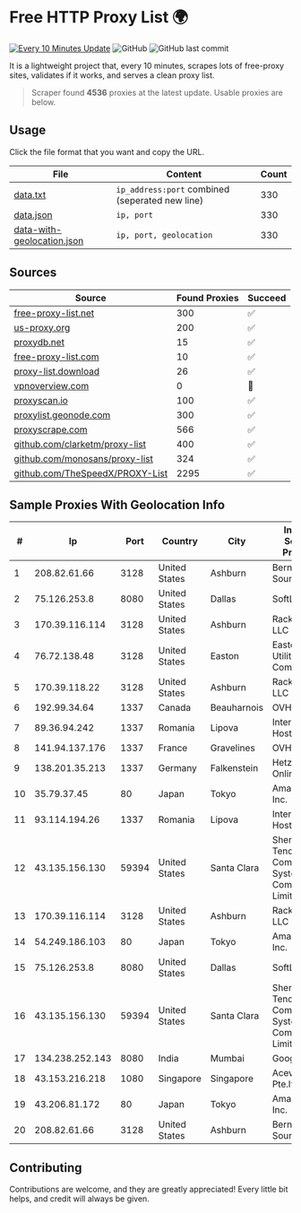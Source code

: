 
# Free HTTP Proxy List 🌍

[![Every 10 Minutes Update](https://github.com/mertguvencli/http-proxy-list/actions/workflows/main.yml/badge.svg?branch=main)](https://github.com/mertguvencli/http-proxy-list/actions/workflows/main.yml)
![GitHub](https://img.shields.io/github/license/mertguvencli/http-proxy-list)
![GitHub last commit](https://img.shields.io/github/last-commit/mertguvencli/http-proxy-list)

It is a lightweight project that, every 10 minutes, scrapes lots of free-proxy sites, validates if it works, and serves a clean proxy list.


> Scraper found **4536** proxies at the latest update. Usable proxies are below.

## Usage

Click the file format that you want and copy the URL.


|File|Content|Count|
|----|-------|-----|
|[data.txt](https://raw.githubusercontent.com/mertguvencli/http-proxy-list/main/proxy-list/data.txt)|`ip_address:port` combined (seperated new line)|330|
|[data.json](https://raw.githubusercontent.com/mertguvencli/http-proxy-list/main/proxy-list/data.json)|`ip, port`|330|
|[data-with-geolocation.json](https://raw.githubusercontent.com/mertguvencli/http-proxy-list/main/proxy-list/data-with-geolocation.json)|`ip, port, geolocation`|330|

## Sources

|Source|Found Proxies|Succeed|
|------|-------------|-------|
|[free-proxy-list.net](https://free-proxy-list.net)|300|✅|
|[us-proxy.org](https://www.us-proxy.org)|200|✅|
|[proxydb.net](http://proxydb.net)|15|✅|
|[free-proxy-list.com](https://free-proxy-list.com/?page=&port=&type%5B%5D=http&type%5B%5D=https&up_time=0&search=Search)|10|✅|
|[proxy-list.download](https://www.proxy-list.download/HTTP)|26|✅|
|[vpnoverview.com](https://vpnoverview.com/privacy/anonymous-browsing/free-proxy-servers)|0|🚫|
|[proxyscan.io](https://www.proxyscan.io)|100|✅|
|[proxylist.geonode.com](https://proxylist.geonode.com/api/proxy-list?limit=300&page=1&sort_by=lastChecked&sort_type=desc&protocols=http,https)|300|✅|
|[proxyscrape.com](https://api.proxyscrape.com/v2/?request=displayproxies&protocol=http&timeout=10000&country=all&ssl=all&anonymity=all)|566|✅|
|[github.com/clarketm/proxy-list](https://raw.githubusercontent.com/clarketm/proxy-list/master/proxy-list-raw.txt)|400|✅|
|[github.com/monosans/proxy-list](https://raw.githubusercontent.com/monosans/proxy-list/main/proxies/http.txt)|324|✅|
|[github.com/TheSpeedX/PROXY-List](https://raw.githubusercontent.com/TheSpeedX/PROXY-List/master/http.txt)|2295|✅|


## Sample Proxies With Geolocation Info

|#|Ip|Port|Country|City|Internet Service Provider|
|-|--|----|-------|----|-------------------------|
|1|208.82.61.66|3128|United States|Ashburn|Bernardi Sounds|
|2|75.126.253.8|8080|United States|Dallas|SoftLayer|
|3|170.39.116.114|3128|United States|Ashburn|Rackdog, LLC|
|4|76.72.138.48|3128|United States|Easton|Easton Utilities Commission|
|5|170.39.118.22|3128|United States|Ashburn|Rackdog, LLC|
|6|192.99.34.64|1337|Canada|Beauharnois|OVH SAS|
|7|89.36.94.242|1337|Romania|Lipova|Interkvm Host SRL|
|8|141.94.137.176|1337|France|Gravelines|OVH SAS|
|9|138.201.35.213|1337|Germany|Falkenstein|Hetzner Online GmbH|
|10|35.79.37.45|80|Japan|Tokyo|Amazon.com, Inc.|
|11|93.114.194.26|1337|Romania|Lipova|Interkvm Host SRL|
|12|43.135.156.130|59394|United States|Santa Clara|Shenzhen Tencent Computer Systems Company Limited|
|13|170.39.116.114|3128|United States|Ashburn|Rackdog, LLC|
|14|54.249.186.103|80|Japan|Tokyo|Amazon.com, Inc.|
|15|75.126.253.8|8080|United States|Dallas|SoftLayer|
|16|43.135.156.130|59394|United States|Santa Clara|Shenzhen Tencent Computer Systems Company Limited|
|17|134.238.252.143|8080|India|Mumbai|Google LLC|
|18|43.153.216.218|1080|Singapore|Singapore|Aceville Pte.ltd|
|19|43.206.81.172|80|Japan|Tokyo|Amazon.com, Inc.|
|20|208.82.61.66|3128|United States|Ashburn|Bernardi Sounds|



## Contributing

Contributions are welcome, and they are greatly appreciated! Every
little bit helps, and credit will always be given.


